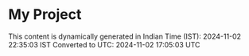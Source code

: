# My Project

This content is dynamically generated in Indian Time (IST): 2024-11-02 22:35:03 IST
Converted to UTC: 2024-11-02 17:05:03 UTC
